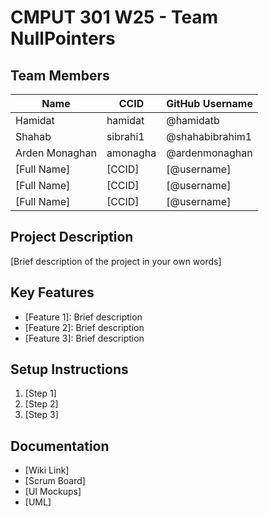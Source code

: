 # CMPUT 301 W25 - Team NullPointers

## Team Members

| Name        | CCID   | GitHub Username |
| ----------- | ------ | --------------- |
| Hamidat | hamidat | @hamidatb     |
| Shahab | sibrahi1 | @shahabibrahim1     |
| Arden Monaghan | amonagha | @ardenmonaghan    |
| [Full Name] | [CCID] | [@username]     |
| [Full Name] | [CCID] | [@username]     |
| [Full Name] | [CCID] | [@username]     |

## Project Description

[Brief description of the project in your own words]

## Key Features

- [Feature 1]: Brief description
- [Feature 2]: Brief description
- [Feature 3]: Brief description

## Setup Instructions

1. [Step 1]
2. [Step 2]
3. [Step 3]

## Documentation

- [Wiki Link]
- [Scrum Board]
- [UI Mockups]
- [UML]
